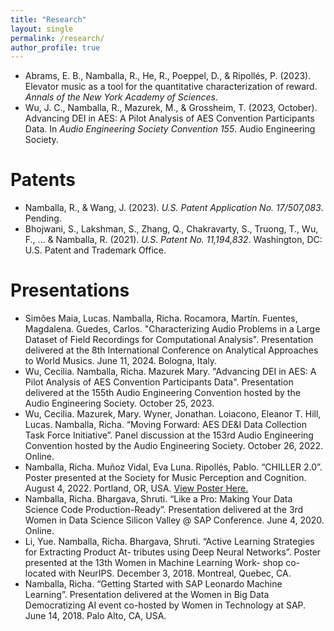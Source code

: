 ```yaml
---
title: "Research"
layout: single
permalink: /research/
author_profile: true
---
```


* Abrams, E. B., Namballa, R., He, R., Poeppel, D., & Ripollés, P. (2023). Elevator music as a tool for the quantitative characterization of reward. _Annals of the New York Academy of Sciences_.
* Wu, J. C., Namballa, R., Mazurek, M., & Grossheim, T. (2023, October). Advancing DEI in AES: A Pilot Analysis of AES Convention Participants Data. In _Audio Engineering Society Convention 155_. Audio Engineering Society.


# Patents

* Namballa, R., & Wang, J. (2023). _U.S. Patent Application No. 17/507,083_. Pending.
* Bhojwani, S., Lakshman, S., Zhang, Q., Chakravarty, S., Truong, T., Wu, F., ... & Namballa, R. (2021). _U.S. Patent No. 11,194,832_. Washington, DC: U.S. Patent and Trademark Office.


# Presentations

* Simões Maia, Lucas. Namballa, Richa. Rocamora, Martín. Fuentes, Magdalena. Guedes, Carlos. "Characterizing Audio Problems in a Large Dataset of Field Recordings for Computational Analysis". Presentation delivered at the 8th International Conference on Analytical Approaches to World Musics. June 11, 2024. Bologna, Italy.
* Wu, Cecilia. Namballa, Richa. Mazurek Mary. "Advancing DEI in AES: A Pilot Analysis of AES Convention Participants Data". Presentation delivered at the 155th Audio Engineering Convention hosted by the Audio Engineering Society. October 25, 2023.
* Wu, Cecilia. Mazurek, Mary. Wyner, Jonathan. Loiacono, Eleanor T. Hill, Lucas. Namballa, Richa. “Moving Forward: AES DE&I Data Collection Task Force Initiative”. Panel discussion at the 153rd Audio Engineering Convention hosted by the Audio Engineering Society. October 26, 2022. Online.
* Namballa, Richa. Muñoz Vidal, Eva Luna. Ripollés, Pablo. “CHILLER 2.0”. Poster presented at the Society for Music Perception and Cognition. August 4, 2022. Portland, OR, USA. [View Poster Here.](https://drive.google.com/file/d/1HixiwcntK9mD1jgWOiL0oRPiYgYzbrpr/view?usp=share_link)
* Namballa, Richa. Bhargava, Shruti. “Like a Pro: Making Your Data Science Code Production-Ready”. Presentation delivered at the 3rd Women in Data Science Silicon Valley @ SAP Conference. June 4, 2020. Online.
* Li, Yue. Namballa, Richa. Bhargava, Shruti. “Active Learning Strategies for Extracting Product At- tributes using Deep Neural Networks”. Poster presented at the 13th Women in Machine Learning Work- shop co-located with NeurIPS. December 3, 2018. Montreal, Quebec, CA.
* Namballa, Richa. “Getting Started with SAP Leonardo Machine Learning”. Presentation delivered at the Women in Big Data Democratizing AI event co-hosted by Women in Technology at SAP. June 14, 2018. Palo Alto, CA, USA.
